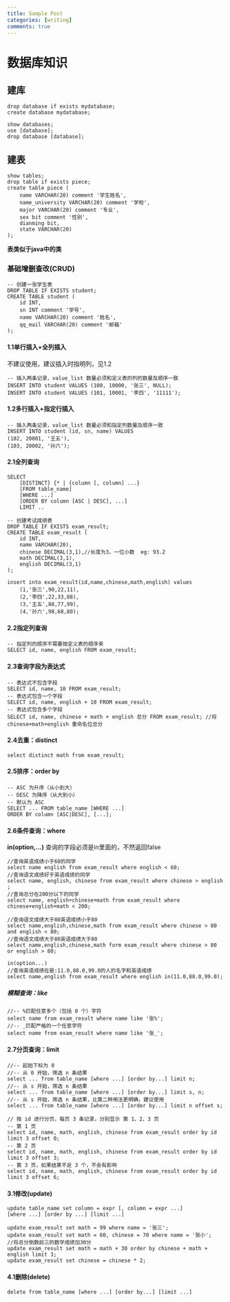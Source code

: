 ```yaml
---
title: Sample Post
categories: [writing]
comments: true
---
```


# 数据库知识

## 建库

```mysql
drop database if exists mydatabase;
create database mydatabase;

show databases;
use [database];
drop database [database];
```

## 建表

```mysql
show tables;
drop table if exists piece;
create table piece (
	name VARCHAR(20) comment '学生姓名',
    name_university VARCHAR(20) comment '学校',
    major VARCHAR(20) comment '专业',
    sex bit comment '性别',
    dianming bit,
    state VARCHAR(20) 
);
```

**表类似于java中的类**

### 基础增删查改(CRUD)

```mysql
-- 创建一张学生表
DROP TABLE IF EXISTS student;
CREATE TABLE student (
	id INT,
	sn INT comment '学号',
	name VARCHAR(20) comment '姓名',
	qq_mail VARCHAR(20) comment '邮箱'
);
```

#### 1.1单行插入+全列插入

不建议使用，建议插入时指明列，见1.2

```mysql
-- 插入两条记录，value_list 数量必须和定义表的列的数量及顺序一致
INSERT INTO student VALUES (100, 10000, '张三', NULL);
INSERT INTO student VALUES (101, 10001, '李四', '11111');
```

#### 1.2多行插入+指定行插入

```mysql
-- 插入两条记录，value_list 数量必须和指定列数量及顺序一致
INSERT INTO student (id, sn, name) VALUES
(102, 20001, '王五'),
(103, 20002, '孙六');
```

#### 2.1全列查询

```mysql
SELECT
	[DISTINCT] {* | {column [, column] ...}
	[FROM table_name]
	[WHERE ...]
	[ORDER BY column [ASC | DESC], ...]
	LIMIT ..
```

```mysql
-- 创建考试成绩表
DROP TABLE IF EXISTS exam_result;
CREATE TABLE exam_result (
	id INT,
	name VARCHAR(20),
	chinese DECIMAL(3,1),//长度为3，一位小数  eg: 93.2
	math DECIMAL(3,1),
	english DECIMAL(3,1)
);
```

```mysql
insert into exam_result(id,name,chinese,math,english) values 
    (1,'张三',90,22,11),
	(2,'李四',22,33,88),
    (3,'王五',88,77,99),
    (4,'孙六',98,68,80);
```

#### 2.2指定列查询

```mysql
-- 指定列的顺序不需要按定义表的顺序来
SELECT id, name, english FROM exam_result;
```

#### 2.3查询字段为表达式

```mysql
-- 表达式不包含字段
SELECT id, name, 10 FROM exam_result;
-- 表达式包含一个字段
SELECT id, name, english + 10 FROM exam_result;
-- 表达式包含多个字段
SELECT id, name, chinese + math + english 总分 FROM exam_result; //将chinese+math+english 重命名位总分
```

#### 2.4去重：distinct  

```mysql
select distinct math from exam_result;
```

#### 2.5排序：order by

```mysql
-- ASC 为升序（从小到大）
-- DESC 为降序（从大到小）
-- 默认为 ASC
SELECT ... FROM table_name [WHERE ...]
ORDER BY column [ASC|DESC], [...];
```

#### 2.6条件查询：where

**in(option,...)** 查询的字段必须是in里面的，不然返回false

```mysql
//查询英语成绩小于60的同学
select name english from exam_result where english < 60;
//查询语文成绩好于英语成绩的同学
select name, english, chinese from exam_result where chinese > english ;
//查询总分在200分以下的同学
select name, english+chinese+math from exam_result where chinese+english+math < 200;
```

```mysql
//查询语文成绩大于80英语成绩小于80
select name,english,chinese,math from exam_result where chinese > 80 and english < 80;
//查询语文成绩大于80英语成绩大于80
select name,english,chinese,math form exam_result where chinese > 80 or english > 80;
```

```mysql
in(option...)
//查询英语成绩在是:11.0,88.0,99.0的人的名字和英语成绩
select name,english from exam_result where english in(11.0,88.0,99.0);
```

##### 模糊查询：like

```mysql
//-- %匹配任意多个（包括 0 个）字符
select name from exam_result where name like '张%';
//-- _匹配严格的一个任意字符
select name from exam_result where name like '张_';
```

#### 2.7分页查询：limit

```mysql
//-- 起始下标为 0
//-- 从 0 开始，筛选 n 条结果
select ... from table_name [where ...] [order by...] limit n;
//-- 从 s 开始，筛选 n 条结果
select ... from table_name [where ...] [order by...] limit s, n;
//-- 从 s 开始，筛选 n 条结果，比第二种用法更明确，建议使用
select ... from table_name [where ...] [order by...] limit n offset s;
```

```mysql
// 按 id 进行分页，每页 3 条记录，分别显示 第 1、2、3 页
-- 第 1 页
select id, name, math, english, chinese from exam_result order by id limit 3 offset 0;
-- 第 2 页
select id, name, math, english, chinese from exam_result order by id limit 3 offset 3;
-- 第 3 页，如果结果不足 3 个，不会有影响
select id, name, math, english, chinese from exam_result order by id limit 3 offset 6;
```

#### 3.1修改(update)

```mysql
update table_name set column = expr [, column = expr ...]
[where ...] [order by ...] [limit ...]
```

```mysql
update exam_result set math = 99 where name = '张三';
update exam_result set math = 60, chinese = 70 where name = '张小';
//将总分倒数前三的数学成绩加30分
update exam_result set math = math + 30 order by chinese + math + english limit 3;
update exam_result set chinese = chinese * 2;
```

#### 4.1删除(delete)

```mysql
delete from table_name [where ...] [order by...] [limit ...]
```

